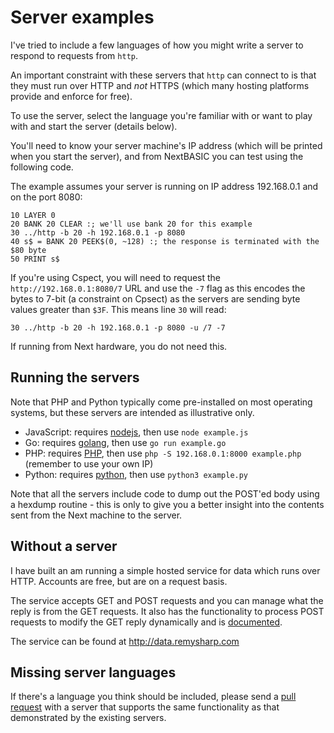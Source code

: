 # Server examples

I've tried to include a few languages of how you might write a server to respond to requests from `http`.

An important constraint with these servers that `http` can connect to is that they must run over HTTP and _not_ HTTPS (which many hosting platforms provide and enforce for free).

To use the server, select the language you're familiar with or want to play with and start the server (details below).

You'll need to know your server machine's IP address (which will be printed when you start the server), and from NextBASIC you can test using the following code.

The example assumes your server is running on IP address 192.168.0.1 and on the port 8080:

```
10 LAYER 0
20 BANK 20 CLEAR :; we'll use bank 20 for this example
30 ../http -b 20 -h 192.168.0.1 -p 8080
40 s$ = BANK 20 PEEK$(0, ~128) :; the response is terminated with the $80 byte
50 PRINT s$
```

If you're using Cspect, you will need to request the `http://192.168.0.1:8080/7` URL and use the `-7` flag as this encodes the bytes to 7-bit (a constraint on Cpsect) as the servers are sending byte values greater than `$3F`. This means line `30` will read:

```
30 ../http -b 20 -h 192.168.0.1 -p 8080 -u /7 -7
```

If running from Next hardware, you do not need this.

## Running the servers

Note that PHP and Python typically come pre-installed on most operating systems, but these servers are intended as illustrative only.

- JavaScript: requires [nodejs](https://nodejs.org/en/), then use `node example.js`
- Go: requires [golang](https://golang.org/dl/), then use `go run example.go`
- PHP: requires [PHP](https://www.php.net/downloads), then use `php -S 192.168.0.1:8000 example.php` (remember to use your own IP)
- Python: requires [python](https://www.python.org/downloads/), then use `python3 example.py`

Note that all the servers include code to dump out the POST'ed body using a hexdump routine - this is only to give you a better insight into the contents sent from the Next machine to the server.

## Without a server

I have built an am running a simple hosted service for data which runs over HTTP. Accounts are free, but are on a request basis.

The service accepts GET and POST requests and you can manage what the reply is from the GET requests. It also has the functionality to process POST requests to modify the GET reply dynamically and is [documented](http://data.remysharp.com/docs).

The service can be found at http://data.remysharp.com

## Missing server languages

If there's a language you think should be included, please send a [pull request](https://github.com/remy/next-http/pulls) with a server that supports the same functionality as that demonstrated by the existing servers.
